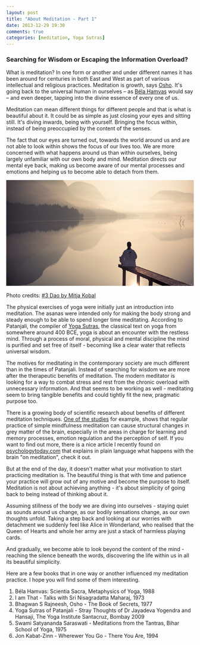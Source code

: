```yaml
---
layout: post
title: "About Meditation - Part 1"
date: 2013-12-29 19:30
comments: true
categories: [meditation, Yoga Sutras]
---
```

### Searching for Wisdom or Escaping the Information Overload? 

What is meditation? In one form or another and under different names it has been around for centuries in both East and West as part of various intellectual and religious practices. Meditation is growth, says [Osho](http://en.wikipedia.org/wiki/Rajneesh). It's going back to the universal human in ourselves – as [Béla Hamvas](http://hamvasbela.org/en/indexen.html) would say – and even deeper, tapping into the divine essence of every one of us.

Meditation can mean different things for different people and that is what is beautiful about it. It could be as simple as just closing your eyes and sitting still. It's diving inwards, being with yourself. Bringing the focus within, instead of being preoccupied by the content of the senses.

The fact that our eyes are turned out, towards the world around us and are not able to look within shows the focus of our lives too. We are more concerned with what happens around us than within ourselves, being largely unfamiliar with our own body and mind. Meditation directs our mental eye back, making us become aware of our mental processes and emotions and helping us to become able to detach from them.

<p class="centeredimage"><img src="/images/silence_over_the_water_1.jpg" alt="a man meditating by the lake"></img></p>

Photo credits: [#3 Dao by Mitja Kobal](http://www.flickr.com/photos/cwithe/4820792641/in/photostream/)

The physical exercises of yoga were initially just an introduction into meditation. The asanas were intended only for making the body strong and steady enough to be able to spend longer time meditating. According to Patanjali, the compiler of [Yoga Sutras](http://www.athayog.me.uk/sutra_ch1n.html), the classical text on yoga from somewhere around 400 BCE, yoga is about an encounter with the restless mind. Through a process of moral, physical and mental discipline the mind is purified and set free of itself - becoming like a clear water that reflects universal wisdom.

The motives for meditating in the contemporary society are much different than in the times of Patanjali. Instead of searching for wisdom we are more after the therapeutic benefits of meditation. The modern meditator is looking for a way to combat stress and rest from the chronic overload with unnecessary information. And that seems to be working as well - meditating seem to bring tangible benefits and could tightly fit the new, pragmatic purpose too.

There is a growing body of scientific research about benefits of different meditation techniques. [One of the studies](http://www.ncbi.nlm.nih.gov/pmc/articles/PMC3004979/) for example, shows that regular practice of simple mindfulness meditation can cause structural changes in grey matter of the brain, especially in the areas in charge for learning and memory processes, emotion regulation and the perception of self. If you want to find out more, there is a nice article I recently found on [psychologytoday.com](http://www.psychologytoday.com/blog/use-your-mind-change-your-brain/201305/is-your-brain-meditation) that explains in plain language what happens with the brain "on meditation", check it out. 

But at the end of the day, it doesn't matter what your motivation to start practicing meditation is. The beautiful thing is that with time and patience your practice will grow out of any motive and become the purpose to itself. Meditation is not about achieving anything - it's about simplicity of going back to being instead of thinking about it.    
 
Assuming stillness of the body we are diving into ourselves - staying quiet as sounds around us change, as our bodily sensations change, as our own thoughts unfold. Taking a step back and looking at our worries with detachment we suddenly feel like Alice in Wonderland, who realised that the Queen of Hearts and whole her army are just a stack of harmless playing cards. 

And gradually, we become able to look beyond the content of the mind - reaching the silence beneath the words, discovering the life within us in all its beautiful simplicity.

Here are a few books that in one way or another influenced my meditation practice. I hope you will find some of them interesting.
 
  1.  Béla Hamvas: Scientia Sacra, Metaphysics of Yoga, 1988 
  2.  I am That - Talks with Sri Nisagradatta Maharaj, 1973
  3.  Bhagwan S Rajneesh, Osho - The Book of Secrets, 1977
  4.  Yoga Sutras of Patanjali - Stray Thoughts of Dr Jayadeva Yogendra and Hansaji, The Yoga Institute Santacruz, Bombay 2009
  5.  Swami Satyananda Saraswati - Meditations from the Tantras, Bihar School of Yoga, 1975    
  6. Jon Kabat-Zinn - Wherewer You Go - There You Are, 1994
  
  
